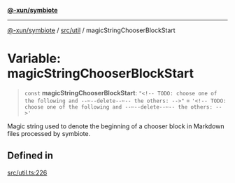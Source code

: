 [**@-xun/symbiote**](../../../README.md)

***

[@-xun/symbiote](../../../README.md) / [src/util](../README.md) / magicStringChooserBlockStart

# Variable: magicStringChooserBlockStart

> `const` **magicStringChooserBlockStart**: `"<!-- TODO: choose one of the following and --✄--delete--✄-- the others: -->"` = `'<!-- TODO: choose one of the following and --✄--delete--✄-- the others: -->'`

Magic string used to denote the beginning of a chooser block in Markdown
files processed by symbiote.

## Defined in

[src/util.ts:226](https://github.com/Xunnamius/symbiote/blob/365faa6b8d22d2d1cc9b1342665abfa85d3e4f67/src/util.ts#L226)
